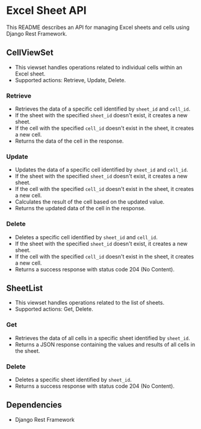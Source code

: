 # Excel Sheet API

This README describes an API for managing Excel sheets and cells using Django Rest Framework.

## CellViewSet

- This viewset handles operations related to individual cells within an Excel sheet.
- Supported actions: Retrieve, Update, Delete.

### Retrieve

- Retrieves the data of a specific cell identified by `sheet_id` and `cell_id`.
- If the sheet with the specified `sheet_id` doesn't exist, it creates a new sheet.
- If the cell with the specified `cell_id` doesn't exist in the sheet, it creates a new cell.
- Returns the data of the cell in the response.

### Update

- Updates the data of a specific cell identified by `sheet_id` and `cell_id`.
- If the sheet with the specified `sheet_id` doesn't exist, it creates a new sheet.
- If the cell with the specified `cell_id` doesn't exist in the sheet, it creates a new cell.
- Calculates the result of the cell based on the updated value.
- Returns the updated data of the cell in the response.

### Delete

- Deletes a specific cell identified by `sheet_id` and `cell_id`.
- If the sheet with the specified `sheet_id` doesn't exist, it creates a new sheet.
- If the cell with the specified `cell_id` doesn't exist in the sheet, it creates a new cell.
- Returns a success response with status code 204 (No Content).

## SheetList

- This viewset handles operations related to the list of sheets.
- Supported actions: Get, Delete.

### Get

- Retrieves the data of all cells in a specific sheet identified by `sheet_id`.
- Returns a JSON response containing the values and results of all cells in the sheet.

### Delete

- Deletes a specific sheet identified by `sheet_id`.
- Returns a success response with status code 204 (No Content).

## Dependencies

- Django Rest Framework
